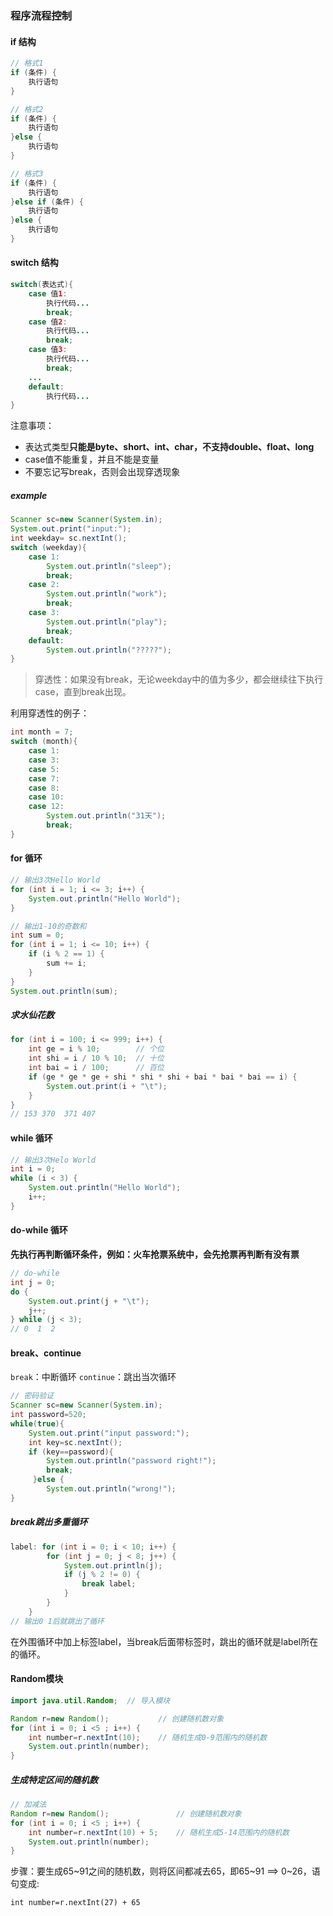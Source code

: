 ### 程序流程控制

#### if 结构

```java
// 格式1
if (条件) {
    执行语句
}

// 格式2
if (条件) {
    执行语句
}else {
    执行语句
}

// 格式3
if (条件) {
    执行语句
}else if (条件) {
    执行语句
}else {
    执行语句
}
```

#### switch 结构

```java
switch(表达式){
    case 值1:
        执行代码...
        break;
    case 值2:
        执行代码...
        break;
    case 值3:
        执行代码...
        break;
    ...
    default:
        执行代码...
}
```

注意事项：

- 表达式类型**只能是byte、short、int、char，不支持double、float、long**
- case值不能重复，并且不能是变量
- 不要忘记写break，否则会出现穿透现象

##### example

```java
Scanner sc=new Scanner(System.in);
System.out.print("input:");
int weekday= sc.nextInt();
switch (weekday){
    case 1:
        System.out.println("sleep");
        break;
    case 2:
        System.out.println("work");
        break;
    case 3:
        System.out.println("play");
        break;
    default:
        System.out.println("?????");
}
```

> 穿透性：如果没有break，无论weekday中的值为多少，都会继续往下执行case，直到break出现。

利用穿透性的例子：

```java
int month = 7;
switch (month){
    case 1:
    case 3:
    case 5:
    case 7:
    case 8:
    case 10:
    case 12:
        System.out.println("31天");
        break;
}
```

#### for 循环

```JAVA
// 输出3次Hello World
for (int i = 1; i <= 3; i++) {
    System.out.println("Hello World");
}

// 输出1-10的奇数和
int sum = 0;
for (int i = 1; i <= 10; i++) {
    if (i % 2 == 1) {
        sum += i;
    }
}
System.out.println(sum);
```

##### 求水仙花数

```java
for (int i = 100; i <= 999; i++) {
    int ge = i % 10;        // 个位
    int shi = i / 10 % 10;  // 十位
    int bai = i / 100;      // 百位
    if (ge * ge * ge + shi * shi * shi + bai * bai * bai == i) {
        System.out.print(i + "\t");
    }
}
// 153 370	371	407	
```

#### while 循环

```JAVA
// 输出3次Helo World
int i = 0;
while (i < 3) {
    System.out.println("Hello World");
    i++;
}
```

#### do-while 循环

​		**先执行再判断循环条件，例如：火车抢票系统中，会先抢票再判断有没有票**

```JAVA
// do-while
int j = 0;
do {
    System.out.print(j + "\t");
    j++;
} while (j < 3);
// 0  1  2
```

#### break、continue

`break`：中断循环        `continue`：跳出当次循环

```JAVA
// 密码验证
Scanner sc=new Scanner(System.in);
int password=520;
while(true){
    System.out.print("input password:");
    int key=sc.nextInt();
    if (key==password){
        System.out.println("password right!");
        break;
     }else {
        System.out.println("wrong!");
}
```

##### break跳出多重循环

```java
label: for (int i = 0; i < 10; i++) {
        for (int j = 0; j < 8; j++) {
            System.out.println(j);
            if (j % 2 != 0) {
                break label;
            }
        }
    }
// 输出0 1后就跳出了循环
```

​		在外围循环中加上标签label，当break后面带标签时，跳出的循环就是label所在的循环。

#### Random模块

```java
import java.util.Random;  // 导入模块

Random r=new Random();           // 创建随机数对象
for (int i = 0; i <5 ; i++) {
    int number=r.nextInt(10);    // 随机生成0-9范围内的随机数
    System.out.println(number);
}
```

##### 生成特定区间的随机数

```JAVA
// 加减法
Random r=new Random();               // 创建随机数对象
for (int i = 0; i <5 ; i++) {
    int number=r.nextInt(10) + 5;    // 随机生成5-14范围内的随机数
    System.out.println(number);
}
```

步骤：要生成65\~91之间的随机数，则将区间都减去65，即65\~91 ==> 0\~26，语句变成:

`int number=r.nextInt(27) + 65`